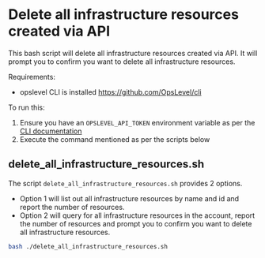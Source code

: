 # Delete all infrastructure resources created via API

This bash script will delete all infrastructure resources created via API. It will prompt you to confirm you want to delete all infrastructure resources.

Requirements:

- opslevel CLI is installed https://github.com/OpsLevel/cli

To run this:

1. Ensure you have an `OPSLEVEL_API_TOKEN` environment variable as per the [CLI documentation](https://github.com/OpsLevel/cli?tab=readme-ov-file#prerequisite)
2. Execute the command mentioned as per the scripts below

## delete_all_infrastructure_resources.sh

The script `delete_all_infrastructure_resources.sh` provides 2 options. 

* Option 1 will list out all infrastructure resources by name and id and report the number of resources. 
* Option 2 will query for all infrastructure resources in the account, report the number of resources and prompt you to confirm you want to delete all infrastructure resources.

```bash
bash ./delete_all_infrastructure_resources.sh
```